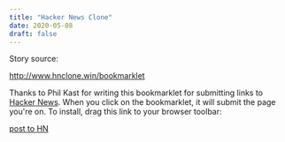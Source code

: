 ```yaml
---
title: "Hacker News Clone" 
date: 2020-05-08 
draft: false 
---
```


Story source:

http://www.hnclone.win/bookmarklet


Thanks to Phil Kast for writing this bookmarklet for submitting links to
[Hacker News](/). When you click on the bookmarklet, it will submit the page
you're on. To install, drag this link to your browser toolbar:  
  

[post to HN]()

